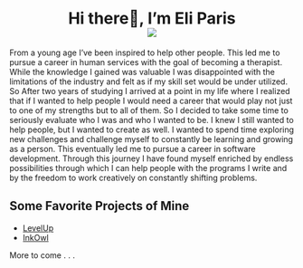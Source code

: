 
   <h1 align="center"> Hi there👋, I’m Eli Paris <br> <a href="https://www.linkedin.com/in/eli-paris-96902a285/"><img src="https://img.shields.io/badge/LinkedIn-0077B5?style=for-the-badge&logo=linkedin&logoColor=white"></img></a>
</h1>
 From a young age I’ve been inspired to help other people. This led me to pursue a career in human services with the goal of becoming a therapist. While the knowledge I gained was valuable I was disappointed with the limitations of the industry and felt as if my skill set would be under utilized. So After two years of studying I arrived at a point in my life where I realized that if I wanted to help people I would need a career that would play not just to one of my strengths but to all of them. So I decided to take some time to seriously evaluate who I was and who I wanted to be. I knew I still wanted to help people, but I wanted to create as well. I wanted to spend time exploring new challenges and challenge myself to constantly be learning and growing as a person. This eventually led me to pursue a career in software development. Through this journey I have found myself enriched by endless possibilities through which I can help people with the programs I write and by the freedom to work creatively on constantly shifting problems.
 

 ## Some Favorite Projects of Mine
 - [LevelUp]( https://github.com/Eli-J-Paris/LevelUp)
- [InkOwl](https://github.com/Eli-J-Paris/InkOwl)

More to come . . .
<!---
Eli-J-Paris/Eli-J-Paris is a ✨ special ✨ repository because its `README.md` (this file) appears on your GitHub profile.
You can click the Preview link to take a look at your changes.
--->
